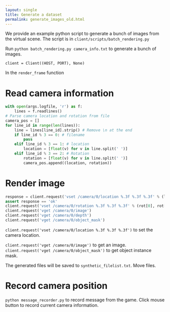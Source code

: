 ```yaml
---
layout: single
title: Generate a dataset
permalink: generate_images_old.html
---
```


We provide an example python script to generate a bunch of images from the virtual scene. The script is in `client/scripts/batch_rendering.py`

Run `python batch_rendering.py camera_info.txt` to generate a bunch of images.

`client = Client((HOST, PORT), None)`

In the `render_frame` function

# Read camera information

```python
with open(args.logfile, 'r') as f:
    lines = f.readlines()
# Parse camera location and rotation from file
camera_pos = []
for line_id in range(len(lines)):
    line = lines[line_id].strip() # Remove \n at the end
    if line_id % 3 == 0: # filename
        pass
    elif line_id % 3 == 1: # location
        location = [float(v) for v in line.split(' ')]
    elif line_id % 3 == 2: # Rotation
        rotation = [float(v) for v in line.split(' ')]
        camera_pos.append((location, rotation))
```

# Render image

```python
response = client.request('vset /camera/0/location %.3f %.3f %.3f' % (loc[0], loc[1], loc[2]))
assert response == 'ok'
client.request('vset /camera/0/rotation %.3f %.3f %.3f' % (rot[0], rot[1], rot[2]))
client.request('vget /camera/0/image')
client.request('vget /camera/0/depth')
client.request('vget /camera/0/object_mask')
```

`client.request('vset /camera/0/location %.3f %.3f %.3f')` to set the camera location.

`client.request('vget /camera/0/image')` to get an image.
`client.request('vget /camera/0/object_mask')` to get object instance mask.

The generated files will be saved to `synthetic_filelist.txt`. Move files.

# Record camera position

`python message_recorder.py` to record message from the game. Click mouse button to record current camera information.
